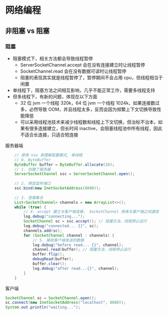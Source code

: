 # 网络编程
## 非阻塞 vs 阻塞
### 阻塞
    
* 阻塞模式下，相关方法都会导致线程暂停
  * ServerSocketChannel.accept 会在没有连接建立时让线程暂停
  * SocketChannel.read 会在没有数据可读时让线程暂停
  * 阻塞的表现其实就是线程暂停了，暂停期间不会占用 cpu，但线程相当于闲置
* 单线程下，阻塞方法之间相互影响，几乎不能正常工作，需要多线程支持
* 但多线程下，有新的问题，体现在以下方面
  * 32 位 jvm 一个线程 320k，64 位 jvm 一个线程 1024k，如果连接数过多，必然导致 OOM，并且线程太多，反而会因为频繁上下文切换导致性能降低
  * 可以采用线程池技术来减少线程数和线程上下文切换，但治标不治本，如果有很多连接建立，但长时间 inactive，会阻塞线程池中所有线程，因此不适合长连接，只适合短连接
    
    
    
服务器端
```java
    // 使用 nio 来理解阻塞模式, 单线程
    // 0. ByteBuffer
    ByteBuffer buffer = ByteBuffer.allocate(16);
    // 1. 创建了服务器
    ServerSocketChannel ssc = ServerSocketChannel.open();
    
    // 2. 绑定监听端口
    ssc.bind(new InetSocketAddress(8080));
    
    // 3. 连接集合
    List<SocketChannel> channels = new ArrayList<>();
    while (true) {
        // 4. accept 建立与客户端连接， SocketChannel 用来与客户端之间通信
        log.debug("connecting...");
        SocketChannel sc = ssc.accept(); // 阻塞方法，线程停止运行
        log.debug("connected... {}", sc);
        channels.add(sc);
        for (SocketChannel channel : channels) {
            // 5. 接收客户端发送的数据
            log.debug("before read... {}", channel);
            channel.read(buffer); // 阻塞方法，线程停止运行
            buffer.flip();
            debugRead(buffer);
            buffer.clear();
            log.debug("after read...{}", channel);
        }
    }
```
    
客户端
    
```java
SocketChannel sc = SocketChannel.open();
sc.connect(new InetSocketAddress("localhost", 8080));
System.out.println("waiting...");
```